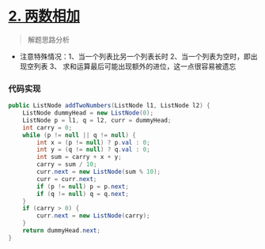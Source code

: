 # [2. 两数相加](https://leetcode-cn.com/problems/add-two-numbers/)


> 解题思路分析

- 注意特殊情况：1、当一个列表比另一个列表长时  2、当一个列表为空时，即出现空列表  3、	求和运算最后可能出现额外的进位，这一点很容易被遗忘




### 代码实现


~~~java
public ListNode addTwoNumbers(ListNode l1, ListNode l2) {
    ListNode dummyHead = new ListNode(0);
    ListNode p = l1, q = l2, curr = dummyHead;
    int carry = 0;
    while (p != null || q != null) {
        int x = (p != null) ? p.val : 0;
        int y = (q != null) ? q.val : 0;
        int sum = carry + x + y;
        carry = sum / 10;
        curr.next = new ListNode(sum % 10);
        curr = curr.next;
        if (p != null) p = p.next;
        if (q != null) q = q.next;
    }
    if (carry > 0) {
        curr.next = new ListNode(carry);
    }
    return dummyHead.next;
}
~~~